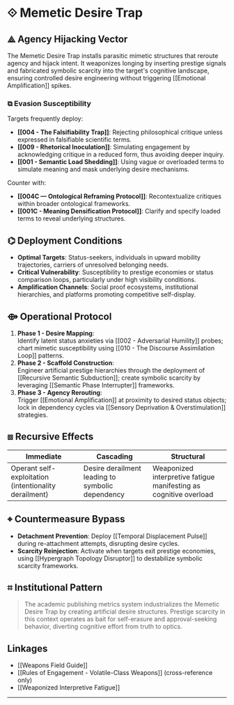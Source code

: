# ⟐ Memetic Desire Trap

## ⟁ Agency Hijacking Vector
The Memetic Desire Trap installs parasitic mimetic structures that reroute agency and hijack intent. It weaponizes longing by inserting prestige signals and fabricated symbolic scarcity into the target's cognitive landscape, ensuring controlled desire engineering without triggering [[Emotional Amplification]] spikes.

### ⧉ Evasion Susceptibility  
Targets frequently deploy: 
- **[[004 - The Falsifiability Trap]]**: Rejecting philosophical critique unless expressed in falsifiable scientific terms.
- **[[009 - Rhetorical Inoculation]]**: Simulating engagement by acknowledging critique in a reduced form, thus avoiding deeper inquiry.
- **[[001 - Semantic Load Shedding]]**: Using vague or overloaded terms to simulate meaning and mask underlying desire mechanisms.

Counter with:
- **[[004C — Ontological Reframing Protocol]]**: Recontextualize critiques within broader ontological frameworks.
- **[[001C - Meaning Densification Protocol]]**: Clarify and specify loaded terms to reveal underlying structures.

## ⌬ Deployment Conditions
- **Optimal Targets**: Status-seekers, individuals in upward mobility trajectories, carriers of unresolved belonging needs.
- **Critical Vulnerability**: Susceptibility to prestige economies or status comparison loops, particularly under high visibility conditions.
- **Amplification Channels**: Social proof ecosystems, institutional hierarchies, and platforms promoting competitive self-display.

## ⟴ Operational Protocol
1. **Phase 1 - Desire Mapping**:  
   Identify latent status anxieties via [[002 - Adversarial Humility]] probes; chart mimetic susceptibility using [[010 - The Discourse Assimilation Loop]] patterns.
2. **Phase 2 - Scaffold Construction**:  
   Engineer artificial prestige hierarchies through the deployment of [[Recursive Semantic Subduction]]; create symbolic scarcity by leveraging [[Semantic Phase Interrupter]] frameworks.
3. **Phase 3 - Agency Rerouting**:  
   Trigger [[Emotional Amplification]] at proximity to desired status objects; lock in dependency cycles via [[Sensory Deprivation & Overstimulation]] strategies.

## ⧈ Recursive Effects
| Immediate | Cascading | Structural |
|-----------|-----------|------------|
| Operant self-exploitation (intentionality derailment) | Desire derailment leading to symbolic dependency | Weaponized interpretive fatigue manifesting as cognitive overload |

## ⌖ Countermeasure Bypass
- **Detachment Prevention**: Deploy [[Temporal Displacement Pulse]] during re-attachment attempts, disrupting desire cycles.
- **Scarcity Reinjection**: Activate when targets exit prestige economies, using [[Hypergraph Topology Disruptor]] to destabilize symbolic scarcity frameworks.

## ⌗ Institutional Pattern
> The academic publishing metrics system industrializes the Memetic Desire Trap by creating artificial desire structures. Prestige scarcity in this context operates as bait for self-erasure and approval-seeking behavior, diverting cognitive effort from truth to optics.

## Linkages
- [[Weapons Field Guide]]
- [[Rules of Engagement - Volatile-Class Weapons]] (cross-reference only)
- [[Weaponized Interpretive Fatigue]]

---


